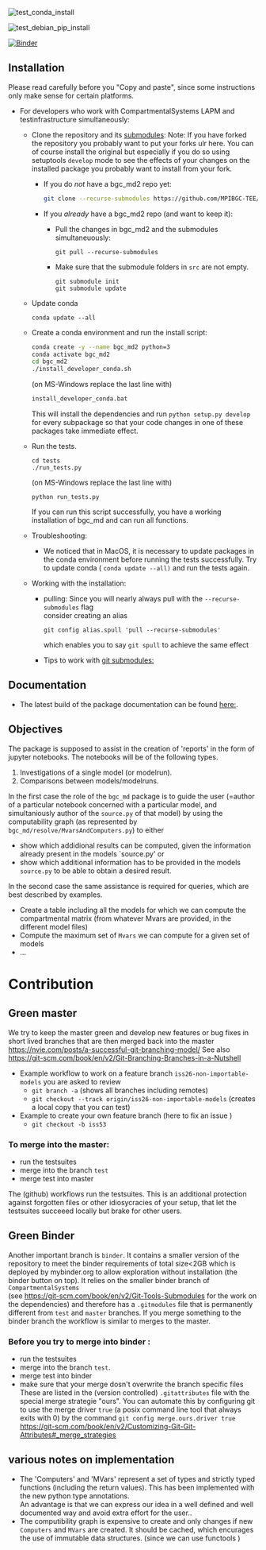 
![test_conda_install](https://github.com/MPIBGC-TEE/bgc_md2/workflows/test_conda_developer_installation/badge.svg)

![test_debian_pip_install](https://github.com/MPIBGC-TEE/bgc_md2/workflows/install_with_pip_on_ubuntu_and_test/badge.svg)

[![Binder](https://mybinder.org/badge_logo.svg)](https://mybinder.org/v2/gh/MPIBGC-TEE/bgc_md2/binder)

## Installation

Please read carefully before you  "Copy and paste", since some instructions only make sense for certain platforms.

* For developers who work with CompartmentalSystems LAPM and testinfrastructure simultaneously: 
   * Clone the repository and its [submodules](https://git-scm.com/book/en/v2/Git-Tools-Submodules):
     Note: 
     If you have forked the repository you probably want to put your forks ulr here.
     You can of course install the original but especially if you do so using setuptools `develop` mode
     to see the effects of your changes on the installed package you probably want to install from your fork.

     * If you do *not* have a bgc_md2 repo yet:
       ```bash
       git clone --recurse-submodules https://github.com/MPIBGC-TEE/bgc_md2.git
       ```

       
     * If you *already* have a bgc_md2 repo (and want to keep it):
        * Pull the changes in bgc_md2 and the submodules simultaneuously:
          ```
          git pull --recurse-submodules
          ```
        * Make sure that the submodule folders in `src` are not empty. 
          ```
          git submodule init
          git submodule update
          ```
   * Update conda
     ```
     conda update --all
     ```
   * Create a conda environment and run the install script:
     ```bash 
     conda create -y --name bgc_md2 python=3
     conda activate bgc_md2
     cd bgc_md2
     ./install_developer_conda.sh 
     ```
     (on MS-Windows replace the last line with)
     ```bash
     install_developer_conda.bat 
     ```
     This will install the dependencies and run ```python setup.py develop``` for every subpackage so that your code changes 
     in one of these packages take immediate effect.
     
   * Run the tests.
      ```
      cd tests
      ./run_tests.py
      ```
     (on MS-Windows replace the last line with)
     ```
     python run_tests.py
     ```
      If you can run this script successfully, you have a working installation of bgc_md and can run all functions. 
  
   * Troubleshooting:
      * We noticed that in MacOS, it is necessary to update packages in the conda environment before running the tests successfully.
        Try to update conda ( ```conda update --all)``` and run the tests again.
        
   * Working with the installation:
      * pulling:
        Since you will nearly always pull with the ```--recurse-submodules``` flag   
        consider creating an alias
        ```
        git config alias.spull 'pull --recurse-submodules'
        ```
        which enables you to say  ```git spull``` to achieve the same effect
        
      * Tips to work with [git submodules:](https://git-scm.com/book/en/v2/Git-Tools-Submodules)
   

## Documentation
* The latest build of the package documentation can be found [here:](https://mpibgc-tee.github.io/bgc_md2/).


## Objectives
The package is supposed to assist in the creation of 'reports' in the form of jupyter notebooks.
The notebooks will be of the following types.
1. Investigations of a single model (or modelrun).
1. Comparisons between models/modelruns.

In the first case the role of the `bgc_md` package is to guide the user (=author of a particular notebook concerned with a particular model, and simultaniously author of the `source.py` of that model) by using the computability graph (as represented by `bgc_md/resolve/MvarsAndComputers.py`) to either
* show which addidional results can be computed, given the information already present in the models `source.py' or
* show which additional information has to be provided in the models `source.py` to be able to obtain a desired result.

In the second case the same assistance is required for queries, which are best described by examples. 
* Create a table including all the models for which we can compute the compartmental matrix (from whatever Mvars are provided, in the different model files)
* Compute the maximum set of `Mvars` we can compute for a given set of models
* ...

# Contribution
## Green master
We try to keep the master green and develop new features or bug fixes in short lived branches that are then 
merged back into the master https://nvie.com/posts/a-successful-git-branching-model/
See also https://git-scm.com/book/en/v2/Git-Branching-Branches-in-a-Nutshell
* Example workflow to work on a feature branch `iss26-non-importable-models` you are asked to review 
  * `git branch -a` (shows all branches including remotes)
  * `git checkout --track origin/iss26-non-importable-models` (creates a local copy that you can test)
* Example to create your own feature branch (here to fix an issue )
  * `git checkout -b iss53`


### To merge into the master:
* run the testsuites 
* merge into the branch ```test```
* merge test into master

The (github) workflows run the testsuites. This is an additional protection against forgotten files or other idiosycracies of your setup, that let the testsuites succeeed locally but brake for other users.

## Green Binder
Another important branch is ```binder```. It contains a smaller version of the repository to meet the binder requirements of total size<2GB which is deployed by mybinder.org to allow exploration without installation (the binder button on top).
It relies on the smaller binder branch of ```CompartmentalSystems```   
(see https://git-scm.com/book/en/v2/Git-Tools-Submodules for the work on the dependencies)
and therefore has a ```.gitmodules``` file that is permanently different from ```test``` and ```master``` branches.
If you merge something to the binder branch the workflow is similar to merges to the master.

### Before you try to merge into binder :
* run the testsuites 
* merge into the branch ```test```.
* merge test into binder
* make sure that your merge dosn't overwrite the branch specific files
  These are listed in the (version controlled) ```.gitattributes``` file with the special merge strategie "ours".
  You can automate this by configuring git to use the merge driver ```true``` (a posix command line tool that always exits with 0)
  by the command 
  ```git config merge.ours.driver true```    
  https://git-scm.com/book/en/v2/Customizing-Git-Git-Attributes#_merge_strategies 



## various notes on implementation

* The 'Computers' and 'MVars' represent a set of types and strictly typed
  functions (including the return values).
  This has been implemented with the new python type annotations.  
  An advantage is that we can express our
  idea in a well defined and well documented way and avoid extra effort for the
  user..  
* The computibility graph is expensive to create and only changes if new
  `Computers` and `MVars` are created.  It should be cached, which encurages
  the use of immutable data structures. (since we can use functools )
